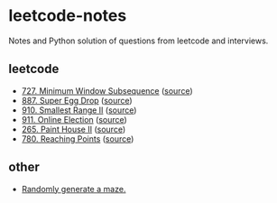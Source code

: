 # leetcode-notes
Notes and Python solution of questions from leetcode and interviews.
## leetcode
* [727. Minimum Window Subsequence](https://github.com/garypush/leetcode-notes/blob/master/leetcode/727.py) ([source](https://leetcode.com/problems/minimum-window-subsequence/description))
* [887. Super Egg Drop](https://github.com/garypush/leetcode-notes/blob/master/leetcode/887.py) ([source](https://leetcode.com/problems/super-egg-drop/description/))
* [910. Smallest Range II](https://github.com/garypush/leetcode-notes/blob/master/leetcode/910.py) ([source](https://leetcode.com/problems/smallest-range-ii/description/))
* [911. Online Election](https://github.com/garypush/leetcode-notes/blob/master/leetcode/911.py) ([source](https://leetcode.com/problems/online-election/description/))
* [265. Paint House II](https://github.com/garypush/leetcode-notes/blob/master/leetcode/265.py) ([source](https://leetcode.com/problems/paint-house-ii/))
* [780. Reaching Points](https://github.com/garypush/leetcode-notes/blob/master/leetcode/780.py) ([source](https://leetcode.com/problems/reaching-points/description/))
## other
* [Randomly generate a maze.](https://github.com/garypush/leetcode-notes/blob/master/other/maze.py)
